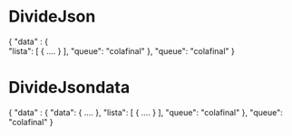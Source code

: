 # DivideJson
{ "data" :
        {         
          "lista": [    { .... }  ],
          "queue": "colafinal"
        },
  "queue": "colafinal"
}

# DivideJsondata

{ "data" :
        { 
          "data":  { .... },
          "lista": [    { .... }  ],
    "queue": "colafinal"
    },
    "queue": "colafinal"
}
